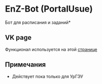 # EnZ-Bot (PortalUsue)

Бот для расписания и заданий*

## VK page

Функционал используется на этой [странице](https://vk.com/portal_usue)

## Примечания

* Действует пока только для УрГЭУ
